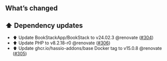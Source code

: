 ## What’s changed

## ⬆️ Dependency updates

- ⬆️ Update BookStackApp/BookStack to v24.02.3 @renovate ([#304](https://github.com/hassio-addons/addon-bookstack/pull/304))
- ⬆️ Update PHP to v8.2.18-r0 @renovate ([#306](https://github.com/hassio-addons/addon-bookstack/pull/306))
- ⬆️ Update ghcr.io/hassio-addons/base Docker tag to v15.0.8 @renovate ([#305](https://github.com/hassio-addons/addon-bookstack/pull/305))
